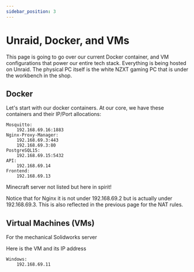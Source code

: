 ```yaml
---
sidebar_position: 3
---
```


# Unraid, Docker, and VMs

This page is going to go over our current Docker container, and VM configurations that power our entire tech stack. Everything is being hosted on Unraid. The physical PC itself is the white NZXT gaming PC that is under the workbench in the shop.

## Docker
Let's start with our docker containers. At our core, we have these containers and their IP/Port allocations:
```
Mosquitto:
    192.168.69.16:1883
Nginx-Proxy-Manager:
    192.168.69.3:443
    192.168.69.3:80
PostgreSQL15:
    192.168.69.15:5432
API:
    192.168.69.14
Frontend:
    192.168.69.13
```
Minecraft server not listed but here in spirit!

Notice that for Nginx it is not under 192.168.69.2 but is actually under 192.168.69.3. This is also reflected in the previous page for the NAT rules.

## Virtual Machines (VMs)

For the mechanical Solidworks server

Here is the VM and its IP address
```
Windows:
    192.168.69.11
```
